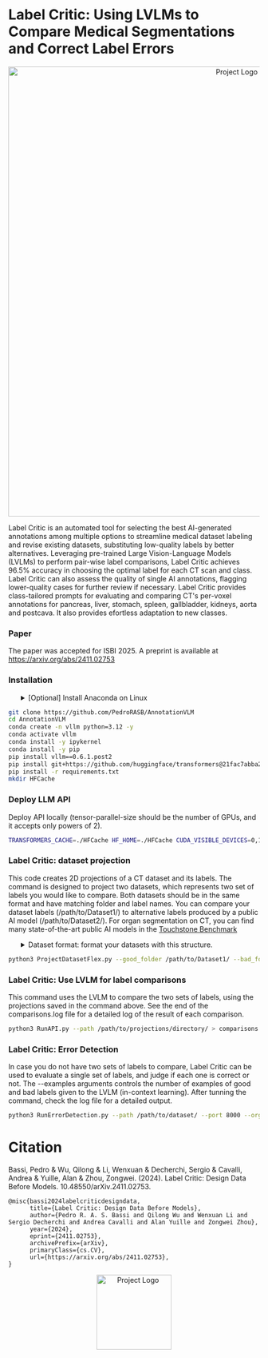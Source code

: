 # Label Critic: Using LVLMs to Compare Medical Segmentations and Correct Label Errors

<p align="center">
  <img src="https://github.com/PedroRASB/Cerberus/blob/main/misc/LabelCriticModel.png" alt="Project Logo" width="900"/>
</p>


Label Critic is an automated tool for selecting the best AI-generated annotations among multiple options to streamline medical dataset labeling and revise existing datasets, substituting low-quality labels by better alternatives. Leveraging pre-trained Large Vision-Language Models (LVLMs) to perform pair-wise label comparisons, Label Critic achieves 96.5% accuracy in choosing the optimal label for each CT scan and class. Label Critic can also assess the quality of single AI annotations, flagging lower-quality cases for further review if necessary. Label Critic provides class-tailored prompts for evaluating and comparing CT's per-voxel annotations for pancreas, liver, stomach, spleen, gallbladder, kidneys, aorta and postcava. It also provides efortless adaptation to new classes.

### Paper

The paper was accepted for ISBI 2025. A preprint is available at https://arxiv.org/abs/2411.02753

### Installation

<details>
<summary style="margin-left: 25px;">[Optional] Install Anaconda on Linux</summary>
<div style="margin-left: 25px;">
    
```bash
wget https://repo.anaconda.com/archive/Anaconda3-2024.06-1-Linux-x86_64.sh
bash Anaconda3-2024.06-1-Linux-x86_64.sh -b -p ./anaconda3
./anaconda3/bin/conda init
source ~/.bashrc
```
</div>
</details>

```bash
git clone https://github.com/PedroRASB/AnnotationVLM
cd AnnotationVLM
conda create -n vllm python=3.12 -y
conda activate vllm
conda install -y ipykernel
conda install -y pip
pip install vllm==0.6.1.post2
pip install git+https://github.com/huggingface/transformers@21fac7abba2a37fae86106f87fcf9974fd1e3830
pip install -r requirements.txt
mkdir HFCache
```

### Deploy LLM API

Deploy API locally (tensor-parallel-size should be the number of GPUs, and it accepts only powers of 2).
```bash
TRANSFORMERS_CACHE=./HFCache HF_HOME=./HFCache CUDA_VISIBLE_DEVICES=0,1,2,3 vllm serve "Qwen/Qwen2-VL-72B-Instruct-AWQ" --dtype=half --tensor-parallel-size 4 --limit-mm-per-prompt image=3 --gpu_memory_utilization 0.9 --port 8000
```


### Label Critic: dataset projection
This code creates 2D projections of a CT dataset and its labels. The command is designed to project two datasets, which represents two set of labels you would like to compare. Both datasets should be in the same format and have matching folder and label names. You can compare your dataset labels (/path/to/Dataset1/) to alternative labels produced by a public AI model (/path/to/Dataset2/). For organ segmentation on CT, you can find many state-of-the-art public AI models in the [Touchstone Benchmark](https://github.com/mrgiovanni/touchstone)


<details>
<summary style="margin-left: 25px;">Dataset format: format your datasets with this structure.</summary>
<div style="margin-left: 25px;">

```
Dataset
├── BDMAP_A0000001
|    ├── ct.nii.gz
│    └── predictions
│          ├── liver_tumor.nii.gz
│          ├── kidney_tumor.nii.gz
│          ├── pancreas_tumor.nii.gz
│          ├── aorta.nii.gz
│          ├── gall_bladder.nii.gz
│          ├── kidney_left.nii.gz
│          ├── kidney_right.nii.gz
│          ├── liver.nii.gz
│          ├── pancreas.nii.gz
│          └──...
├── BDMAP_A0000002
|    ├── ct.nii.gz
│    └── predictions
│          ├── liver_tumor.nii.gz
│          ├── kidney_tumor.nii.gz
│          ├── pancreas_tumor.nii.gz
│          ├── aorta.nii.gz
│          ├── gall_bladder.nii.gz
│          ├── kidney_left.nii.gz
│          ├── kidney_right.nii.gz
│          ├── liver.nii.gz
│          ├── pancreas.nii.gz
│          └──...
...
```
</div>
</details>


```bash
python3 ProjectDatasetFlex.py --good_folder /path/to/Dataset1/ --bad_folder /path/to/Dataset2/ --output_dir1 /path/to/projections/directory/ --num_processes 10
```

### Label Critic: Use LVLM for label comparisons
This command uses the LVLM to compare the two sets of labels, using the projections saved in the command above. See the end of the comparisons.log file for a detailed log of the result of each comparison.

```bash
python3 RunAPI.py --path /path/to/projections/directory/ > comparisons.log 2>&1
```

### Label Critic: Error Detection

In case you do not have two sets of labels to compare, Label Critic can be used to evaluate a single set of labels, and judge if each one is correct or not. The --examples arguments controls the number of examples of good and bad labels given to the LVLM (in-context learning). After tunning the command, check the log file for a detailed output.

```bash
python3 RunErrorDetection.py --path /path/to/dataset/ --port 8000 --organ [kidneys] --file_structure auto --examples 0 --good_examples_pth /path/to/good/label/examples/ --bad_examples_pth /path/to/bad/label/examples/ > organ.log 2>&1
```

# Citation

Bassi, Pedro & Wu, Qilong & Li, Wenxuan & Decherchi, Sergio & Cavalli, Andrea & Yuille, Alan & Zhou, Zongwei. (2024). Label Critic: Design Data Before Models. 10.48550/arXiv.2411.02753. 

```
@misc{bassi2024labelcriticdesigndata,
      title={Label Critic: Design Data Before Models}, 
      author={Pedro R. A. S. Bassi and Qilong Wu and Wenxuan Li and Sergio Decherchi and Andrea Cavalli and Alan Yuille and Zongwei Zhou},
      year={2024},
      eprint={2411.02753},
      archivePrefix={arXiv},
      primaryClass={cs.CV},
      url={https://arxiv.org/abs/2411.02753}, 
}
```

<p align="center">
  <img src="https://github.com/PedroRASB/Cerberus/blob/main/misc/LabelCritic.png" alt="Project Logo" width="150"/>
</p>

